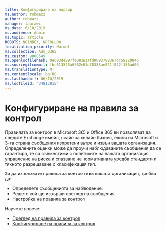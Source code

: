 ```yaml
---
title: Конфигуриране на надзор
ms.author: robmazz
author: robmazz
manager: laurawi
ms.date: 6/10/2019
ms.audience: Admin
ms.topic: article
ROBOTS: NOINDEX, NOFOLLOW
localization_priority: Normal
ms.collection: Adm_O365
ms.custom: 9000549
ms.openlocfilehash: 0e693de897fe083e1afd9093789367bc58220846
ms.sourcegitcommit: fbc613525a6302e61d78388ae821f842f186ad03
ms.translationtype: MT
ms.contentlocale: bg-BG
ms.lasthandoff: 06/10/2019
ms.locfileid: "34813815"
---
```

# <a name="configure-supervision-policies"></a>Конфигуриране на правила за контрол

Правилата за контрол в Microsoft 365 и Office 365 ви позволяват да следите Exchange имейл, скайп за онлайн бизнес, екипи на Microsoft и 3-та страна съобщения изпратени вътре и извън вашата организация. Определените оценки може да проучи наблюдаваните съобщения да се гарантира, те са съвместими с политиките на вашата организация, управление на риска и спазване на нормативната уредба стандарти и тяхното разрешаване с класификация тип.

За да използвате правила за контрол във вашата организация, трябва да:

- Определете съобщенията за наблюдение.
- Решете кой ще извърши преглед на съобщения.
- Настройка на правила за контрол

Научете повече:

- [Преглед на правила за контрол](https://docs.microsoft.com/office365/securitycompliance/supervision-policies)
- [Конфигуриране на правила за контрол](https://docs.microsoft.com/office365/securitycompliance/configure-supervision-policies)
